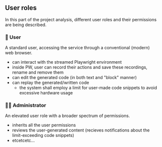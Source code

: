 ## User roles
In this part of the project analysis, different user roles and their permissions are being described.
### 👤 User
A standard user, accessing the service through a conventional (modern) web browser.
- can interact with the streamed Playwright environment
- inside PW, user can record their actions and save these recordings, rename and remove them
- can edit the generated code (in both text and "block" manner)
- can replay the generated/written code
    - the system shall employ a limit for user-made code snippets to avoid excessive hardware usage

### 👩‍💻 Administrator
An elevated user role with a broader spectrum of permissions.
- inherits all the user permissions
- reviews the user-generated content (recieves notifications about the limit-exceeding code snippets)
- etcetcetc...
